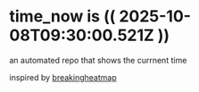 # time_now is (( 2025-10-08T09:30:00.521Z ))

an automated repo that shows the currnent time

inspired by [breakingheatmap](https://github.com/breakingheatmap/breakingheatmap)